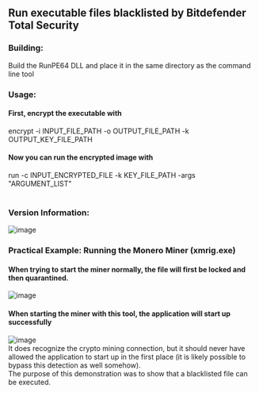 ## Run executable files blacklisted by Bitdefender Total Security<br>
### Building:<br>
Build the RunPE64 DLL and place it in the same directory as the command line tool<br>
### Usage:<br>
#### First, encrypt the executable with<br>
encrypt -i INPUT_FILE_PATH -o OUTPUT_FILE_PATH -k OUTPUT_KEY_FILE_PATH<br>
#### Now you can run the encrypted image with<br>
run -c INPUT_ENCRYPTED_FILE -k KEY_FILE_PATH -args \"ARGUMENT_LIST\"<br>
<br>
### Version Information:<br>
![image](https://github.com/user-attachments/assets/6e0be062-3d30-49cf-bacb-d83a4d3d487a)<br>
### Practical Example: Running the Monero Miner (xmrig.exe)<br>
#### When trying to start the miner normally, the file will first be locked and then quarantined.<br>
![image](https://github.com/user-attachments/assets/7b57c387-069f-4f25-87f5-073bb2467231)<br>
#### When starting the miner with this tool, the application will start up successfully<br>
![image](https://github.com/user-attachments/assets/ce25734a-8b8c-46b5-9abc-fdb0000c5ef3)<br>
It does recognize the crypto mining connection, but it should never have allowed the application to start up in the first place (it is likely possible to bypass this detection as well somehow).<br>
The purpose of this demonstration was to show that a blacklisted file can be executed.
